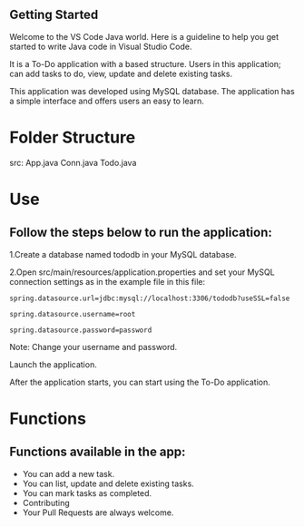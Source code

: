 ## Getting Started

Welcome to the VS Code Java world. Here is a guideline to help you get started to write Java code in Visual Studio Code.

It is a To-Do application with a based structure. Users in this application; can add tasks to do, view, update and delete existing tasks.

This application was developed using MySQL database. The application has a simple interface and offers users an easy to learn.

# Folder Structure
src:
App.java
Conn.java
Todo.java

# Use
##  Follow the steps below to run the application:

1.Create a database named tododb in your MySQL database.

2.Open src/main/resources/application.properties and set your MySQL connection settings as in the example file in this file:

`spring.datasource.url=jdbc:mysql://localhost:3306/tododb?useSSL=false`

 `spring.datasource.username=root`
 
 `spring.datasource.password=password`

Note: Change your username and password.

Launch the application.

After the application starts, you can start using the To-Do application.

# Functions
## Functions available in the app:
<ul>
<li>You can add a new task.
<li>You can list, update and delete existing tasks.
<li>You can mark tasks as completed.
<li>Contributing
<li>Your Pull Requests are always welcome.
</ul>
